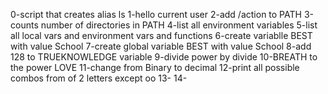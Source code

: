 0-script that creates alias ls
1-hello current user
2-add /action to PATH
3-counts number of directories in PATH
4-list all environment variables
5-list all local vars and environment vars and functions
6-create variablle BEST with value School
7-create global variable BEST with value School
8-add 128 to TRUEKNOWLEDGE variable
9-divide power by divide
10-BREATH to the power LOVE
11-change from Binary to decimal
12-print all possible combos from of 2 letters except oo
13-
14-


